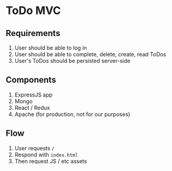 # ToDo MVC

## Requirements

1. User should be able to log in
4. User should be able to complete, delete, create, read ToDos
3. User's ToDos should be persisted server-side

## Components

1. ExpressJS app
2. Mongo
3. React / Redux
4. Apache (for production, not for our purposes)

## Flow

1. User requests `/`
2. Respond with `index.html`
3. Then request JS / etc assets
